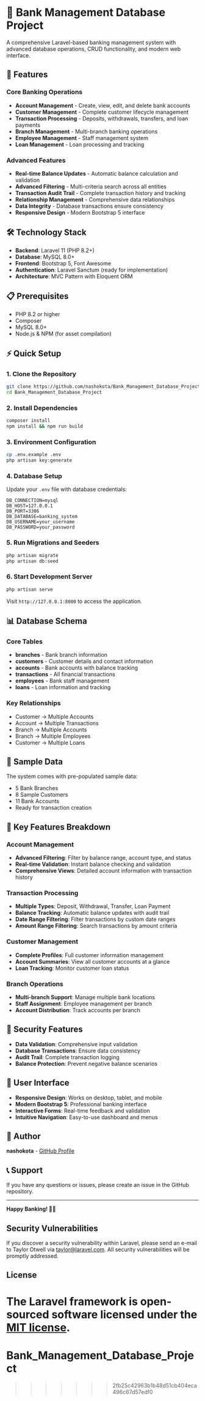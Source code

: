 # 🏦 Bank Management Database Project

A comprehensive Laravel-based banking management system with advanced database operations, CRUD functionality, and modern web interface.

## 🚀 Features

### Core Banking Operations
- **Account Management** - Create, view, edit, and delete bank accounts
- **Customer Management** - Complete customer lifecycle management
- **Transaction Processing** - Deposits, withdrawals, transfers, and loan payments
- **Branch Management** - Multi-branch banking operations
- **Employee Management** - Staff management system
- **Loan Management** - Loan processing and tracking

### Advanced Features
- **Real-time Balance Updates** - Automatic balance calculation and validation
- **Advanced Filtering** - Multi-criteria search across all entities
- **Transaction Audit Trail** - Complete transaction history and tracking
- **Relationship Management** - Comprehensive data relationships
- **Data Integrity** - Database transactions ensure consistency
- **Responsive Design** - Modern Bootstrap 5 interface

## 🛠️ Technology Stack

- **Backend**: Laravel 11 (PHP 8.2+)
- **Database**: MySQL 8.0+
- **Frontend**: Bootstrap 5, Font Awesome
- **Authentication**: Laravel Sanctum (ready for implementation)
- **Architecture**: MVC Pattern with Eloquent ORM

## 📋 Prerequisites

- PHP 8.2 or higher
- Composer
- MySQL 8.0+
- Node.js & NPM (for asset compilation)

## ⚡ Quick Setup

### 1. Clone the Repository
```bash
git clone https://github.com/nashokota/Bank_Management_Database_Project.git
cd Bank_Management_Database_Project
```

### 2. Install Dependencies
```bash
composer install
npm install && npm run build
```

### 3. Environment Configuration
```bash
cp .env.example .env
php artisan key:generate
```

### 4. Database Setup
Update your `.env` file with database credentials:
```env
DB_CONNECTION=mysql
DB_HOST=127.0.0.1
DB_PORT=3306
DB_DATABASE=banking_system
DB_USERNAME=your_username
DB_PASSWORD=your_password
```

### 5. Run Migrations and Seeders
```bash
php artisan migrate
php artisan db:seed
```

### 6. Start Development Server
```bash
php artisan serve
```

Visit `http://127.0.0.1:8000` to access the application.

## 📊 Database Schema

### Core Tables
- **branches** - Bank branch information
- **customers** - Customer details and contact information
- **accounts** - Bank accounts with balance tracking
- **transactions** - All financial transactions
- **employees** - Bank staff management
- **loans** - Loan information and tracking

### Key Relationships
- Customer → Multiple Accounts
- Account → Multiple Transactions
- Branch → Multiple Accounts
- Branch → Multiple Employees
- Customer → Multiple Loans

## 🔄 Sample Data

The system comes with pre-populated sample data:
- 5 Bank Branches
- 8 Sample Customers
- 11 Bank Accounts
- Ready for transaction creation

## 🌟 Key Features Breakdown

### Account Management
- **Advanced Filtering**: Filter by balance range, account type, and status
- **Real-time Validation**: Instant balance checking and validation
- **Comprehensive Views**: Detailed account information with transaction history

### Transaction Processing
- **Multiple Types**: Deposit, Withdrawal, Transfer, Loan Payment
- **Balance Tracking**: Automatic balance updates with audit trail
- **Date Range Filtering**: Filter transactions by custom date ranges
- **Amount Range Filtering**: Search transactions by amount criteria

### Customer Management
- **Complete Profiles**: Full customer information management
- **Account Summaries**: View all customer accounts at a glance
- **Loan Tracking**: Monitor customer loan status

### Branch Operations
- **Multi-branch Support**: Manage multiple bank locations
- **Staff Assignment**: Employee management per branch
- **Account Distribution**: Track accounts per branch

## 🔐 Security Features

- **Data Validation**: Comprehensive input validation
- **Database Transactions**: Ensure data consistency
- **Audit Trail**: Complete transaction logging
- **Balance Protection**: Prevent negative balance scenarios

## 📱 User Interface

- **Responsive Design**: Works on desktop, tablet, and mobile
- **Modern Bootstrap 5**: Professional banking interface
- **Interactive Forms**: Real-time feedback and validation
- **Intuitive Navigation**: Easy-to-use dashboard and menus

## 👥 Author

**nashokota** - [GitHub Profile](https://github.com/nashokota)

## 📞 Support

If you have any questions or issues, please create an issue in the GitHub repository.

---

**Happy Banking! 🏦✨**

## Security Vulnerabilities

If you discover a security vulnerability within Laravel, please send an e-mail to Taylor Otwell via [taylor@laravel.com](mailto:taylor@laravel.com). All security vulnerabilities will be promptly addressed.

## License

The Laravel framework is open-sourced software licensed under the [MIT license](https://opensource.org/licenses/MIT).
=======
# Bank_Management_Database_Project
>>>>>>> 2fb25c42963b1b48d51cb404eca496c67d57edf0
